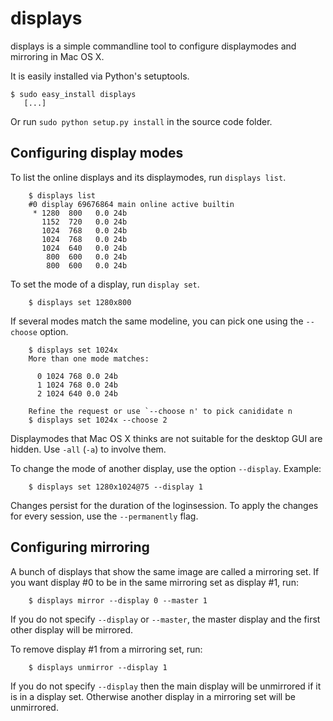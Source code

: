 displays
========

displays is a simple commandline tool to configure displaymodes and
mirroring in Mac OS X.

It is easily installed via Python's setuptools.

    $ sudo easy_install displays
       [...]

Or run `sudo python setup.py install` in the source code folder.

Configuring display modes
-------------------------

To list the online displays and its displaymodes, run `displays list`.

        $ displays list
        #0 display 69676864 main online active builtin
         * 1280  800   0.0 24b
           1152  720   0.0 24b
           1024  768   0.0 24b
           1024  768   0.0 24b
           1024  640   0.0 24b
            800  600   0.0 24b
            800  600   0.0 24b

To set the mode of a display, run `display set`.

        $ displays set 1280x800

If several modes match the same modeline, you can pick one
using the `--choose` option.

        $ displays set 1024x
        More than one mode matches:

          0 1024 768 0.0 24b
          1 1024 768 0.0 24b
          2 1024 640 0.0 24b

        Refine the request or use `--choose n' to pick canididate n
        $ displays set 1024x --choose 2

Displaymodes that Mac OS X thinks are not suitable for the desktop GUI
are hidden.  Use `-all` (`-a`) to involve them.

To change the mode of another display, use the option `--display`.  Example:

        $ displays set 1280x1024@75 --display 1

Changes persist for the duration of the loginsession.  To apply the
changes for every session, use the `--permanently` flag.

Configuring mirroring
---------------------
A bunch of displays that show the same image are called a mirroring set.
If you want display #0 to be in the same mirroring set as display #1, run:

        $ displays mirror --display 0 --master 1

If you do not specify `--display` or `--master`, the master display
and the first other display will be mirrored.

To remove display #1 from a mirroring set, run:

        $ displays unmirror --display 1

If you do not specify `--display` then the main display will be unmirrored if
it is in a display set. Otherwise another display in a mirroring set will
be unmirrored.
